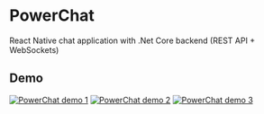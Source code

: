 # PowerChat
React Native chat application with .Net Core backend (REST API + WebSockets)

## Demo
[![PowerChat demo 1](https://j.gifs.com/xnMWyn.gif)](https://youtu.be/zKH4mJSNksA)
[![PowerChat demo 2](https://j.gifs.com/1WZkMo.gif)](https://youtu.be/TV84lBEPSwA)
[![PowerChat demo 3](https://j.gifs.com/jZrWBz.gif)](https://youtu.be/r1Vrikt9t3U)
